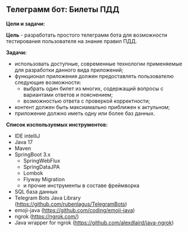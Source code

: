 <H2>Телеграмм бот: Билеты ПДД</H2>

**Цели и задачи:**

**Цель** - разработать простого телеграмм бота для возможности тестирования пользователя на знание правил ПДД. 

**Задачи:**
- использовать доступные, современные технологии применяемые для разработки данного вида приложений;
- функционал приложения должен предоставлять пользователю следующие возможности:
  - выбрать один билет из многих, содержащий вопросы с вариантами ответов и пояснением; 
  - возможностью ответа с проверкой корректности;
- контент должен быть максиамально приближен к актульном; 
- приложение должно иметь одну или более баз данных.

**Список изспользуемых инструментов:**
- IDE intelliJ 
- Java 17
- Maven
- SpringBoot 3.x 
  - SpringWebFlux 
  - SpringDataJPA
  - Lombok
  - Flyway Migration
  - и прочие инструменты в составе фреймворка
- SQL база данных
- Telegram Bots Java Library (https://github.com/rubenlagus/TelegramBots)
- emoji-java (https://github.com/coding/emoji-java)
- ngrok (https://ngrok.com/)
- Java wrapper for ngrok (https://github.com/alexdlaird/java-ngrok)
